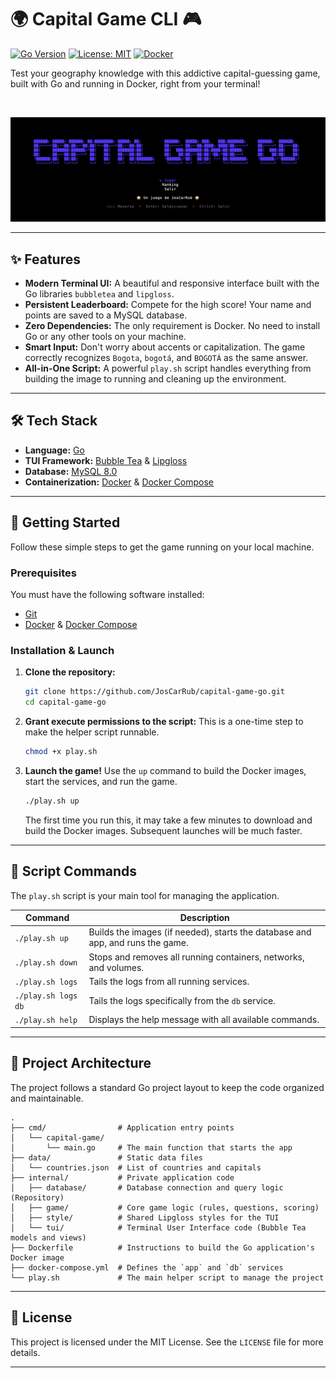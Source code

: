 # 🌍 Capital Game CLI 🎮

[![Go Version](https://img.shields.io/badge/Go-1.24+-00ADD8.svg)](https://golang.org/)
[![License: MIT](https://img.shields.io/badge/License-MIT-yellow.svg)](https://opensource.org/licenses/MIT)
[![Docker](https://img.shields.io/badge/Docker-Required-blue)](https://www.docker.com/)

Test your geography knowledge with this addictive capital-guessing game, built with Go and running in Docker, right from your terminal!

<br>

<p align="center">
  <img src="/images/menu.png" alt="Gameplay Screenshot" width="700"/>
</p>

---

## ✨ Features

*   **Modern Terminal UI:** A beautiful and responsive interface built with the Go libraries `bubbletea` and `lipgloss`.
*   **Persistent Leaderboard:** Compete for the high score! Your name and points are saved to a MySQL database.
*   **Zero Dependencies:** The only requirement is Docker. No need to install Go or any other tools on your machine.
*   **Smart Input:** Don't worry about accents or capitalization. The game correctly recognizes `Bogota`, `bogotá`, and `BOGOTÁ` as the same answer.
*   **All-in-One Script:** A powerful `play.sh` script handles everything from building the image to running and cleaning up the environment.

---

## 🛠️ Tech Stack

*   **Language:** [Go](https://golang.org/)
*   **TUI Framework:** [Bubble Tea](https://github.com/charmbracelet/bubbletea) & [Lipgloss](https://github.com/charmbracelet/lipgloss)
*   **Database:** [MySQL 8.0](https://www.mysql.com/)
*   **Containerization:** [Docker](https://www.docker.com/) & [Docker Compose](https://docs.docker.com/compose/)

---

## 🚀 Getting Started

Follow these simple steps to get the game running on your local machine.

### Prerequisites

You must have the following software installed:
*   [Git](https://git-scm.com/downloads)
*   [Docker](https://docs.docker.com/get-docker/) & [Docker Compose](https://docs.docker.com/compose/install/)

### Installation & Launch

1.  **Clone the repository:**
    ```sh
    git clone https://github.com/JosCarRub/capital-game-go.git
    cd capital-game-go
    ```

2.  **Grant execute permissions to the script:**
    This is a one-time step to make the helper script runnable.
    ```sh
    chmod +x play.sh
    ```

3.  **Launch the game!**
    Use the `up` command to build the Docker images, start the services, and run the game.
    ```sh
    ./play.sh up
    ```
    The first time you run this, it may take a few minutes to download and build the Docker images. Subsequent launches will be much faster.

---

## 📜 Script Commands

The `play.sh` script is your main tool for managing the application.

| Command        | Description                                                              |
|----------------|--------------------------------------------------------------------------|
| `./play.sh up`   | Builds the images (if needed), starts the database and app, and runs the game. |
| `./play.sh down` | Stops and removes all running containers, networks, and volumes.         |
| `./play.sh logs` | Tails the logs from all running services.                                |
| `./play.sh logs db` | Tails the logs specifically from the `db` service.                     |
| `./play.sh help` | Displays the help message with all available commands.                   |

---

## 📂 Project Architecture

The project follows a standard Go project layout to keep the code organized and maintainable.

```
.
├── cmd/                # Application entry points
│   └── capital-game/
│       └── main.go     # The main function that starts the app
├── data/               # Static data files
│   └── countries.json  # List of countries and capitals
├── internal/           # Private application code
│   ├── database/       # Database connection and query logic (Repository)
│   ├── game/           # Core game logic (rules, questions, scoring)
│   ├── style/          # Shared Lipgloss styles for the TUI
│   └── tui/            # Terminal User Interface code (Bubble Tea models and views)
├── Dockerfile          # Instructions to build the Go application's Docker image
├── docker-compose.yml  # Defines the `app` and `db` services
└── play.sh             # The main helper script to manage the project
```

---

## 📄 License

This project is licensed under the MIT License. See the `LICENSE` file for more details.


---
